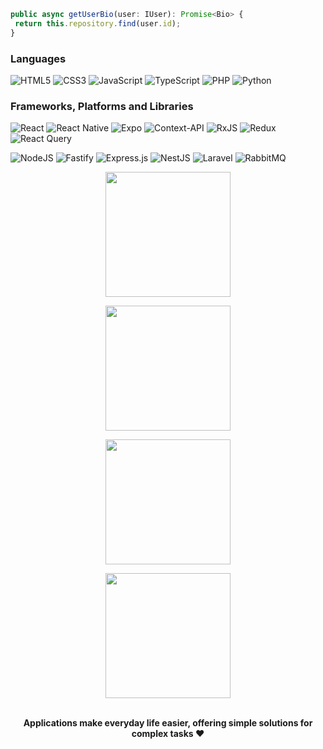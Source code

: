 ```ts
public async getUserBio(user: IUser): Promise<Bio> {
 return this.repository.find(user.id);
}
```
### Languages
![HTML5](https://img.shields.io/badge/html5-%23E34F26.svg?style=for-the-badge&logo=html5&logoColor=white)
![CSS3](https://img.shields.io/badge/css3-%231572B6.svg?style=for-the-badge&logo=css3&logoColor=white)
![JavaScript](https://img.shields.io/badge/javascript-%23323330.svg?style=for-the-badge&logo=javascript&logoColor=%23F7DF1E)
![TypeScript](https://img.shields.io/badge/typescript-%23007ACC.svg?style=for-the-badge&logo=typescript&logoColor=white)
![PHP](https://img.shields.io/badge/php-%23777BB4.svg?style=for-the-badge&logo=php&logoColor=white)
![Python](https://img.shields.io/badge/python-3670A0?style=for-the-badge&logo=python&logoColor=ffdd54)
### Frameworks, Platforms and Libraries
![React](https://img.shields.io/badge/react-%2320232a.svg?style=for-the-badge&logo=react&logoColor=%2361DAFB)
![React Native](https://img.shields.io/badge/react_native-%2320232a.svg?style=for-the-badge&logo=react&logoColor=%2361DAFB)
![Expo](https://img.shields.io/badge/expo-1C1E24?style=for-the-badge&logo=expo&logoColor=#D04A37)
![Context-API](https://img.shields.io/badge/Context--Api-000000?style=for-the-badge&logo=react)
![RxJS](https://img.shields.io/badge/rxjs-%23B7178C.svg?style=for-the-badge&logo=reactivex&logoColor=white)
![Redux](https://img.shields.io/badge/redux-%23593d88.svg?style=for-the-badge&logo=redux&logoColor=white)
![React Query](https://img.shields.io/badge/-React%20Query-FF4154?style=for-the-badge&logo=react%20query&logoColor=white)


![NodeJS](https://img.shields.io/badge/node.js-6DA55F?style=for-the-badge&logo=node.js&logoColor=white)
![Fastify](https://img.shields.io/badge/fastify-%23000000.svg?style=for-the-badge&logo=fastify&logoColor=white)
![Express.js](https://img.shields.io/badge/express.js-%23404d59.svg?style=for-the-badge&logo=express&logoColor=%2361DAFB)
![NestJS](https://img.shields.io/badge/nestjs-%23E0234E.svg?style=for-the-badge&logo=nestjs&logoColor=white)
![Laravel](https://img.shields.io/badge/laravel-%23FF2D20.svg?style=for-the-badge&logo=laravel&logoColor=white)
![RabbitMQ](https://img.shields.io/badge/Rabbitmq-FF6600?style=for-the-badge&logo=rabbitmq&logoColor=white)

<div align="center">
 <a style="text-decoration: none;" href="https://github.com/LcsCefali" align="center">
  <!-- Imagem para o modo escuro -->
  <img 
    height="200"
    class="gh-dark-mode-only"
    src="https://github-readme-stats-eight-delta-16.vercel.app/api?username=LcsCefali&show_icons=true&include_all_commits=true&count_private=true&hide=stars&show=reviews,prs_merged,prs_merged_percentage&theme=dark"
  />

  <!-- Imagem para o modo claro -->
  <img 
    height="200" 
    class="gh-light-mode-only"
    src="https://github-readme-stats-eight-delta-16.vercel.app/api?username=LcsCefali&show_icons=true&include_all_commits=true&count_private=true&hide=stars&show=reviews,prs_merged,prs_merged_percentage&theme=light"
  />

  <!-- Imagem de linguagens mais usadas modo escuro -->
  <img 
    height="200" 
    class="gh-dark-mode-only"
    src="https://github-readme-stats-eight-delta-16.vercel.app/api/top-langs/?username=LcsCefali&theme=dark&layout=pie"
  />

  <!-- Imagem de linguagens mais usadas modo claro -->
  <img 
    height="200" 
    class="gh-light-mode-only"
    src="https://github-readme-stats-eight-delta-16.vercel.app/api/top-langs/?username=LcsCefali&theme=light&layout=pie"
  />
 </a>
</div>

<div style="display: inline_block" align="center"><br>
 <b>Applications make everyday life easier, offering simple solutions for complex tasks ❤</b>
</div>
